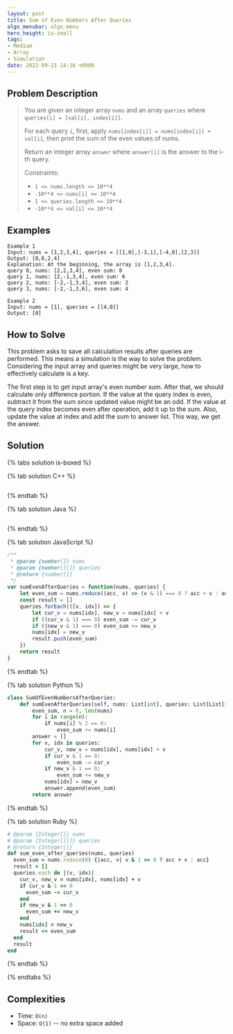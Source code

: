```yaml
---
layout: post
title: Sum of Even Numbers After Queries
algo_menubar: algo_menu
hero_height: is-small
tags:
- Medium
- Array
- Simulation
date: 2022-09-21 14:16 +0900
---
```


## Problem Description
> You are given an integer array `nums` and an array `queries` where `queries[i] = [val[i], index[i]]`.
>
> For each query `i`, first, apply `nums[index[i]] = nums[index[i]] + val[i]`,
> then print the sum of the even values of nums.
>
> Return an integer array `answer` where `answer[i]` is the answer to the i-th query.
>
> Constraints:
> - `1 <= nums.length <= 10**4`
> - `-10**4 <= nums[i] <= 10**4`
> - `1 <= queries.length <= 10**4`
> - `-10**4 <= val[i] <= 10**4`


## Examples
```
Example 1
Input: nums = [1,2,3,4], queries = [[1,0],[-3,1],[-4,0],[2,3]]
Output: [8,6,2,4]
Explanation: At the beginning, the array is [1,2,3,4].
query 0, nums: [2,2,3,4], even sum: 8
query 1, nums: [2,-1,3,4], even sum: 6
query 2, nums: [-2,-1,3,4], even sum: 2
query 3, nums: [-2,-1,3,6], even sum: 4
```

```
Example 2
Input: nums = [1], queries = [[4,0]]
Output: [0]
```

## How to Solve

This problem asks to save all calculation results after queries are performed.
This means a simulation is the way to solve the problem.
Considering the input array and queries might be very large, how to effectively calculate is a key.

The first step is to get input array's even number sum.
After that, we should calculate only difference portion.
If the value at the query index is even, subtract it from the sum since updated value might be an odd.
If the value at the query index becomes even after operation, add it up to the sum.
Also, update the value at index and add the sum to answer list.
This way, we get the answer.

## Solution

{% tabs solution is-boxed %}

{% tab solution C++ %}
```cpp

```
{% endtab %}

{% tab solution Java %}
```java

```
{% endtab %}

{% tab solution JavaScript %}
```js
/**
 * @param {number[]} nums
 * @param {number[][]} queries
 * @return {number[]}
 */
var sumEvenAfterQueries = function(nums, queries) {
    let even_sum = nums.reduce((acc, v) => (v & 1) === 0 ? acc + v : acc, 0)
    const result = []
    queries.forEach(([v, idx]) => {
        let cur_v = nums[idx], new_v = nums[idx] + v
        if ((cur_v & 1) === 0) even_sum -= cur_v
        if ((new_v & 1) === 0) even_sum += new_v
        nums[idx] = new_v
        result.push(even_sum)
    })
    return result
}
```
{% endtab %}

{% tab solution Python %}
```python
class SumOfEvenNumbersAfterQueries:
    def sumEvenAfterQueries(self, nums: List[int], queries: List[List[int]]) -> List[int]:
        even_sum, n = 0, len(nums)
        for i in range(n):
            if nums[i] % 2 == 0:
                even_sum += nums[i]
        answer = []
        for v, idx in queries:
            cur_v, new_v = nums[idx], nums[idx] + v
            if cur_v & 1 == 0:
                even_sum -= cur_v
            if new_v & 1 == 0:
                even_sum += new_v
            nums[idx] = new_v
            answer.append(even_sum)
        return answer
```
{% endtab %}

{% tab solution Ruby %}
```ruby
# @param {Integer[]} nums
# @param {Integer[][]} queries
# @return {Integer[]}
def sum_even_after_queries(nums, queries)
  even_sum = nums.reduce(0) {|acc, v| v & 1 == 0 ? acc + v : acc}
  result = []
  queries.each do |(v, idx)|
    cur_v, new_v = nums[idx], nums[idx] + v
    if cur_v & 1 == 0
      even_sum -= cur_v
    end
    if new_v & 1 == 0
      even_sum += new_v
    end
    nums[idx] = new_v
    result << even_sum
  end
  result
end
```
{% endtab %}

{% endtabs %}


## Complexities
- Time: `O(n)`
- Space: `O(1)` -- no extra space added
